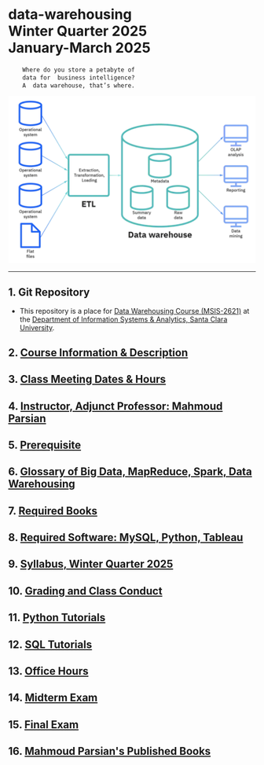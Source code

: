 # data-warehousing </br> Winter Quarter 2025 </br> January-March 2025

		Where do you store a petabyte of 
		data for  business intelligence? 
		A  data warehouse, that’s where. 


![](./webdocs/images/data_warehouse_image.png)

---------

## 1. Git Repository

* This repository is a place for [Data Warehousing 
  Course (MSIS-2621)](https://www.scu.edu/business/graduate-degrees/ms-programs/ms-information-systems/curriculum/)
  at the [Department of Information Systems & Analytics, Santa Clara University](https://www.scu.edu/business/isa/).

## 2. [Course Information & Description](./webdocs/docs/course_info_and_desc.md)

## 3. [Class Meeting Dates & Hours](./webdocs/docs/class_meeting_dates_hours.md)

## 4. [Instructor, Adjunct Professor: Mahmoud Parsian](https://www.scu.edu/business/isa/faculty/parsian/)

## 5. [Prerequisite](./webdocs/docs/prerequisite.md)

## 6. [Glossary of Big Data, MapReduce, Spark, Data Warehousing](https://github.com/mahmoudparsian/big-data-mapreduce-course/blob/master/slides/glossary/README.md)

## 7. [Required Books](./webdocs/docs/required_books.md)

## 8. [Required Software: MySQL, Python, Tableau](./webdocs/docs/required_software.md)

## 9. [Syllabus, Winter Quarter 2025](./syllabus/README.md)

## 10. [Grading and Class Conduct](./webdocs/docs/grading_and_class_conduct.md)

## 11. [Python Tutorials](./webdocs/docs/python_tutorials.md)

## 12. [SQL Tutorials](./webdocs/docs/sql_tutorials.md)

## 13. [Office Hours](./webdocs/docs/office_hours.md)

## 14. [Midterm Exam](./webdocs/docs/midterm_exam.md)

## 15. [Final Exam](./webdocs/docs/final_exam.md)

## 16. [Mahmoud Parsian's Published Books](./webdocs/docs/mahmoud_parsian_books.md)

